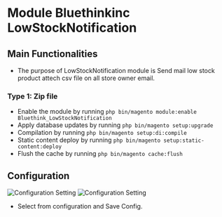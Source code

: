# Module Bluethinkinc LowStockNotification

## Main Functionalities

- The purpose of LowStockNotification module is Send mail low stock product attech csv file on all store owner email.

### Type 1: Zip file

- Enable the module by running `php bin/magento module:enable Bluethink_LowStockNotification`
- Apply database updates by running `php bin/magento setup:upgrade`
- Compilation by running `php bin/magento setup:di:compile`
- Static content deploy by running `php bin/magento setup:static-content:deploy`
- Flush the cache by running `php bin/magento cache:flush`

## Configuration


![Configuration Setting](docs/images/1-lowstocknotification-configuration.png)
![Configuration Setting](docs/images/2-lowstocknotification-configuration.png)
- Select from configuration and Save Config.



